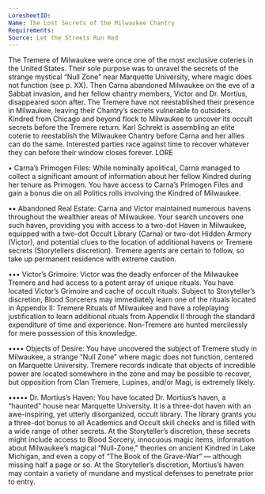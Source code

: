 ```yaml
---
LoresheetID: 
Name: The Lost Secrets of the Milwaukee Chantry
Requirements:
Source: Let the Streets Run Red
---
```

The Tremere of Milwaukee were once one of the most exclusive coteries in the United States. Their sole purpose was to unravel the secrets of the strange mystical “Null Zone” near Marquette University, where magic does not function (see p. XX). Then Carna abandoned Milwaukee on the eve of a Sabbat invasion, and her fellow chantry members, Victor and Dr. Mortius, disappeared soon after. The Tremere have not reestablished their presence in Milwaukee, leaving their Chantry’s secrets vulnerable to outsiders. Kindred from Chicago and beyond flock to Milwaukee to uncover its occult secrets before the Tremere return. Karl Schrekt is assembling an elite coterie to reestablish the Milwaukee Chantry before Carna and her allies can do the same. Interested parties race against time to recover whatever they can before their window closes forever. LORE

• Carna’s Primogen Files: While nominally apolitical, Carna managed to collect a significant amount of information about her fellow Kindred during her tenure as Primogen. You have access to Carna’s Primogen Files and gain a bonus die on all Politics rolls involving the Kindred of Milwaukee.

•• Abandoned Real Estate: Carna and Victor maintained numerous havens throughout the wealthier areas of Milwaukee. Your search uncovers one such haven, providing you with access to a two-dot Haven in Milwaukee, equipped with a two-dot Occult Library (Carna) or two-dot Hidden Armory (Victor), and potential clues to the location of additional havens or Tremere secrets (Storytellers discretion). Tremere agents are certain to follow, so take up permanent residence with extreme caution.

••• Victor’s Grimoire: Victor was the deadly enforcer of the Milwaukee Tremere and had access to a potent array of unique rituals. You have located Victor’s Grimoire and cache of occult rituals. Subject to Storyteller’s discretion, Blood Sorcerers may immediately learn one of the rituals located in Appendix II: Tremere Rituals of Milwaukee and have a roleplaying justification to learn additional rituals from Appendix II through the standard expenditure of time and experience. Non-Tremere are hunted mercilessly for mere possession of this knowledge.

•••• Objects of Desire: You have uncovered the subject of Tremere study in Milwaukee, a strange “Null Zone” where magic does not function, centered on Marquette University. Tremere records indicate that objects of incredible power are located somewhere in the zone and may be possible to recover, but opposition from Clan Tremere, Lupines, and/or Magi, is extremely likely.

••••• Dr. Mortius’s Haven: You have located Dr. Mortius’s haven, a “haunted” house near Marquette University. It is a three-dot haven with an awe-inspiring, yet utterly disorganized, occult library. The library grants you a three-dot bonus to all Academics and Occult skill checks and is filled with a wide range of other secrets. At the Storyteller’s discretion, these secrets might include access to Blood Sorcery, innocuous magic items, information about Milwaukee’s magical “Null-Zone,” theories on ancient Kindred in Lake Michigan, and even a copy of “The Book of the Grave-War” — although missing half a page or so. At the Storyteller’s discretion, Mortius’s haven may contain a variety of mundane and mystical defenses to penetrate prior to entry.